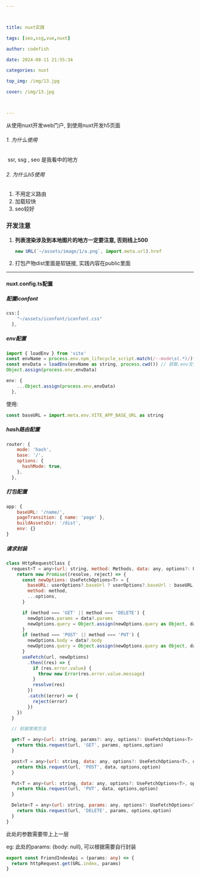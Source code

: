 ```yaml
---



title: nuxt实践

tags: [seo,ssg,vue,nuxt]

author: codefish

date: 2024-08-11 21:55:34

categories: nuxt

top_img: /img/13.jpg

cover: /img/13.jpg



---
```


从使用nuxt开发web门户, 到使用nuxt开发h5页面

###### 1. 为什么使用

​	ssr, ssg , seo 是我看中的地方

###### 2. 为什么h5使用

1. 不用定义路由
2. 加载较快
3. seo较好



### 开发注意

1. **列表渲染涉及到本地图片的地方一定要注意, 否则线上500**

   ```js
   new URL(`~/assets/image/1/a.png`, import.meta.url).href
   ```

2. 打包产物dist里面是软链接, 实践内容在public里面



___







#### nuxt.config.ts配置



##### 配置iconfont

```js
css:[
    "~/assets/iconfont/iconfont.css"
  ],
```



##### env配置

```js
import { loadEnv } from 'vite'
const envName = process.env.npm_lifecycle_script.match(/--mode\s(.*)/)?.[1]
const envData = loadEnv(envName as string, process.cwd()) // 获取.env文件中的配置
Object.assign(process.env,envData)

env: {
    ...Object.assign(process.env,envData)
  },
```

使用: 

```js
const baseURL = import.meta.env.VITE_APP_BASE_URL as string
```



##### hash路由配置

```js
router: {
    mode: 'hash',
    base: '/',
    options: {
      hashMode: true,
    },
  },
```



##### 打包配置

```js
app: {
    baseURL: '/name/',
    pageTransition: { name: 'page' },
    buildAssetsDir: '/dist',
    env: {}
}
```





##### 请求封装

```js
class HttpRequestClass {
  request<T = any>(url: string, method: Methods, data: any, options?: UseFetchOptions<T>, userOptions?:userOptions) {
    return new Promise((resolve, reject) => {
      const newOptions: UseFetchOptions<T> = {
        baseURL: userOptions?.baseUrl ? userOptions?.baseUrl : baseURL,
        method: method,
        ...options,
      }

      if (method === 'GET' || method === 'DELETE') {
        newOptions.params = data?.params
        newOptions.query = Object.assign(newOptions.query as Object, data?.query)
      }
      if (method === 'POST' || method === 'PUT') {
        newOptions.body = data?.body
        newOptions.query = Object.assign(newOptions.query as Object, data?.query)
      }
      useFetch(url, newOptions)
        .then((res) => {
          if (res.error.value) {
            throw new Error(res.error.value.message)
          }
          resolve(res)
        })
        .catch((error) => {
          reject(error)
        })
    })
  }

  // 封装常用方法

  get<T = any>(url: string, params?: any, options?: UseFetchOptions<T>, option?:userOptions) {
    return this.request(url, 'GET', params, options,option)
  }

  post<T = any>(url: string, data: any, options?: UseFetchOptions<T>, option?:userOptions) {
    return this.request(url, 'POST', data, options,option)
  }

  Put<T = any>(url: string, data: any, options?: UseFetchOptions<T>, option?:userOptions) {
    return this.request(url, 'PUT', data, options,option)
  }

  Delete<T = any>(url: string, params: any, options?: UseFetchOptions<T>, option?:userOptions) {
    return this.request(url, 'DELETE', params, options,option)
  }
}
```

此处的参数需要带上上一层

eg: 此处的params: {body: null}, 可以根据需要自行封装

```typescript
export const FriendIndexApi = (params: any) => {
  return httpRequest.get(URL.index, params)
}
```





